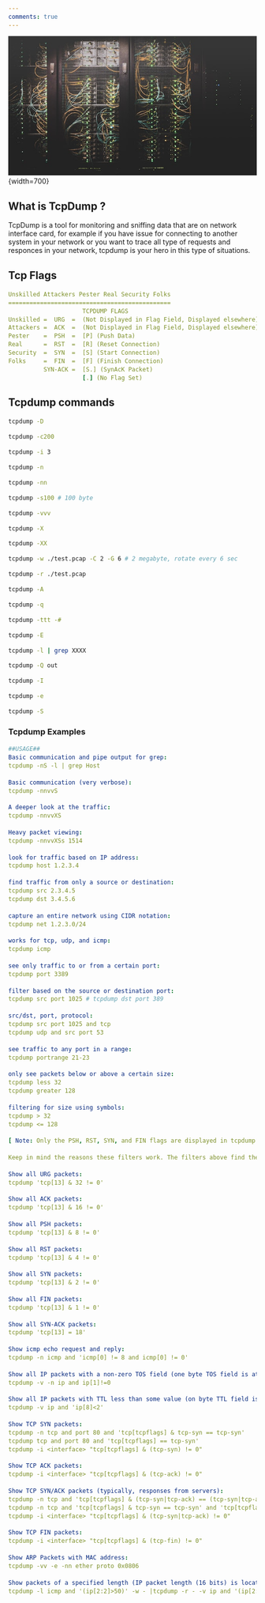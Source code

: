 ```yaml
---
comments: true
---
```


![tcpdump](../../assets/tcpdump.jpg){width=700}

## What is TcpDump ?
TcpDump is a tool for monitoring and sniffing data that are on network interface card, for example if you have issue for connecting to another system in your network or you want to trace all type of requests and responces in your network, tcpdump is your hero in this type of situations.
## Tcp Flags
```yaml
Unskilled Attackers Pester Real Security Folks
==============================================
                     TCPDUMP FLAGS
Unskilled =  URG  =  (Not Displayed in Flag Field, Displayed elsewhere) 
Attackers =  ACK  =  (Not Displayed in Flag Field, Displayed elsewhere)
Pester    =  PSH  =  [P] (Push Data)
Real      =  RST  =  [R] (Reset Connection)
Security  =  SYN  =  [S] (Start Connection)
Folks     =  FIN  =  [F] (Finish Connection)
          SYN-ACK =  [S.] (SynAcK Packet)
                     [.] (No Flag Set)
```
## Tcpdump commands 

```sh title="🟢 List of NICs"
tcpdump -D
```
```sh title="🟢 Count of packets for sniffing"
tcpdump -c200
```
```sh title="🟢 Select interface card"
tcpdump -i 3
```
```sh title="🟢 Dont resolve hostname"
tcpdump -n
```
```sh title="🟢 Dont resolve portname"
tcpdump -nn
```
```sh title="🟢 Specifi packet size to capture"
tcpdump -s100 # 100 byte
```
```sh title="🟢 Verbose information"
tcpdump -vvv
```
```sh title="🟢 Hex output"
tcpdump -X
```
```sh title="🟢 Hex output with ethernet header"
tcpdump -XX
```
```sh title="🟢 Write result on file (pcap) with maxsize of file"
tcpdump -w ./test.pcap -C 2 -G 6 # 2 megabyte, rotate every 6 sec
```
```sh title="🟢 Read data from pcap file"
tcpdump -r ./test.pcap
```
```sh title="🟢 Display ASCII format"
tcpdump -A
```
```sh title="🟢 Quiet mode"
tcpdump -q
```
```sh title="🟢 Get timestamp with packet number"
tcpdump -ttt -#
```
```sh title="🟢 Decrypt IPSEC traffic "
tcpdump -E 
```
```sh title="🟢 Pipe output "
tcpdump -l | grep XXXX
```
```sh title="🟢 Directino of captured packets (in|out)"
tcpdump -Q out
```
```sh title="🟢 Monitor mode"
tcpdump -I
```
```sh title="🟢 Ethernet header"
tcpdump -e
```
```sh title="🟢 Tcp sequence number"
tcpdump -S
```

### Tcpdump Examples


```yaml
##USAGE##
Basic communication and pipe output for grep:
tcpdump -nS -l | grep Host

Basic communication (very verbose):
tcpdump -nnvvS

A deeper look at the traffic:
tcpdump -nnvvXS

Heavy packet viewing:
tcpdump -nnvvXSs 1514

look for traffic based on IP address: 
tcpdump host 1.2.3.4

find traffic from only a source or destination:
tcpdump src 2.3.4.5 
tcpdump dst 3.4.5.6

capture an entire network using CIDR notation: 
tcpdump net 1.2.3.0/24

works for tcp, udp, and icmp: 
tcpdump icmp

see only traffic to or from a certain port:
tcpdump port 3389

filter based on the source or destination port: 
tcpdump src port 1025 # tcpdump dst port 389

src/dst, port, protocol:
tcpdump src port 1025 and tcp 
tcpdump udp and src port 53

see traffic to any port in a range: 
tcpdump portrange 21-23

only see packets below or above a certain size: 
tcpdump less 32 
tcpdump greater 128

filtering for size using symbols:
tcpdump > 32 
tcpdump <= 128

[ Note: Only the PSH, RST, SYN, and FIN flags are displayed in tcpdump‘s flag field output. URGs and ACKs are displayed, but they are shown elsewhere in the output rather than in the flags field ]

Keep in mind the reasons these filters work. The filters above find these various packets because tcp[13] looks at offset 13 in the TCP header, the number represents the location within the byte, and the !=0 means that the flag in question is set to 1, i.e. it’s on.

Show all URG packets:
tcpdump 'tcp[13] & 32 != 0'

Show all ACK packets:
tcpdump 'tcp[13] & 16 != 0'

Show all PSH packets:
tcpdump 'tcp[13] & 8 != 0'

Show all RST packets:
tcpdump 'tcp[13] & 4 != 0'

Show all SYN packets:
tcpdump 'tcp[13] & 2 != 0'

Show all FIN packets:
tcpdump 'tcp[13] & 1 != 0'

Show all SYN-ACK packets:
tcpdump 'tcp[13] = 18'

Show icmp echo request and reply:
tcpdump -n icmp and 'icmp[0] != 8 and icmp[0] != 0'

Show all IP packets with a non-zero TOS field (one byte TOS field is at offset 1 in IP header):
tcpdump -v -n ip and ip[1]!=0

Show all IP packets with TTL less than some value (on byte TTL field is at offset 8 in IP header):
tcpdump -v ip and 'ip[8]<2'

Show TCP SYN packets:
tcpdump -n tcp and port 80 and 'tcp[tcpflags] & tcp-syn == tcp-syn'
tcpdump tcp and port 80 and 'tcp[tcpflags] == tcp-syn'
tcpdump -i <interface> "tcp[tcpflags] & (tcp-syn) != 0"

Show TCP ACK packets:
tcpdump -i <interface> "tcp[tcpflags] & (tcp-ack) != 0"

Show TCP SYN/ACK packets (typically, responses from servers):
tcpdump -n tcp and 'tcp[tcpflags] & (tcp-syn|tcp-ack) == (tcp-syn|tcp-ack)'
tcpdump -n tcp and 'tcp[tcpflags] & tcp-syn == tcp-syn' and 'tcp[tcpflags] & tcp-ack == tcp-ack'
tcpdump -i <interface> "tcp[tcpflags] & (tcp-syn|tcp-ack) != 0"

Show TCP FIN packets:
tcpdump -i <interface> "tcp[tcpflags] & (tcp-fin) != 0"

Show ARP Packets with MAC address:
tcpdump -vv -e -nn ether proto 0x0806

Show packets of a specified length (IP packet length (16 bits) is located at offset 2 in IP header):
tcpdump -l icmp and '(ip[2:2]>50)' -w - |tcpdump -r - -v ip and '(ip[2:2]<60)'

```